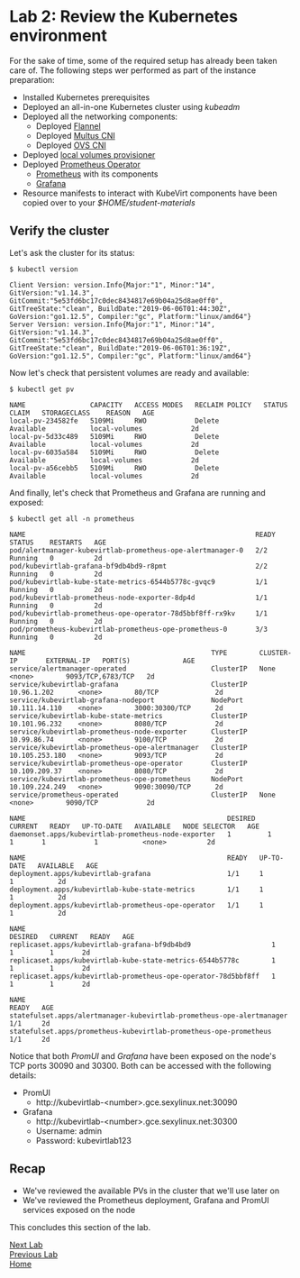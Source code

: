 # Lab 2: Review the Kubernetes environment

For the sake of time, some of the required setup has already been taken care of. The following steps wer performed as part of the instance preparation:

* Installed Kubernetes prerequisites
* Deployed an all-in-one Kubernetes cluster using *kubeadm*
* Deployed all the networking components:
  * Deployed [Flannel](https://coreos.com/flannel/docs/latest/)
  * Deployed [Multus CNI](https://01.org/kubernetes/building-blocks/multus-cni)
  * Deployed [OVS CNI](https://github.com/kubevirt/ovs-cni)
* Deployed [local volumes provisioner](https://github.com/kubernetes-sigs/sig-storage-local-static-provisioner)
* Deployed [Prometheus Operator](https://github.com/coreos/prometheus-operator)
  * [Prometheus](https://prometheus.io) with its components
  * [Grafana](https://grafana.com)
* Resource manifests to interact with KubeVirt components have been copied over to your *$HOME/student-materials*

## Verify the cluster

Let's ask the cluster for its status:

```console
$ kubectl version

Client Version: version.Info{Major:"1", Minor:"14", GitVersion:"v1.14.3", GitCommit:"5e53fd6bc17c0dec8434817e69b04a25d8ae0ff0", GitTreeState:"clean", BuildDate:"2019-06-06T01:44:30Z", GoVersion:"go1.12.5", Compiler:"gc", Platform:"linux/amd64"}
Server Version: version.Info{Major:"1", Minor:"14", GitVersion:"v1.14.3", GitCommit:"5e53fd6bc17c0dec8434817e69b04a25d8ae0ff0", GitTreeState:"clean", BuildDate:"2019-06-06T01:36:19Z", GoVersion:"go1.12.5", Compiler:"gc", Platform:"linux/amd64"}
```

Now let's check that persistent volumes are ready and available:

```console
$ kubectl get pv

NAME                CAPACITY   ACCESS MODES   RECLAIM POLICY   STATUS      CLAIM   STORAGECLASS    REASON   AGE
local-pv-234582fe   5109Mi     RWO            Delete           Available           local-volumes            2d
local-pv-5d33c489   5109Mi     RWO            Delete           Available           local-volumes            2d
local-pv-6035a584   5109Mi     RWO            Delete           Available           local-volumes            2d
local-pv-a56cebb5   5109Mi     RWO            Delete           Available           local-volumes            2d
```

And finally, let's check that Prometheus and Grafana are running and exposed:

```console
$ kubectl get all -n prometheus

NAME                                                         READY   STATUS    RESTARTS   AGE
pod/alertmanager-kubevirtlab-prometheus-ope-alertmanager-0   2/2     Running   0          2d
pod/kubevirtlab-grafana-bf9db4bd9-r8pmt                      2/2     Running   0          2d
pod/kubevirtlab-kube-state-metrics-6544b5778c-gvqc9          1/1     Running   0          2d
pod/kubevirtlab-prometheus-node-exporter-8dp4d               1/1     Running   0          2d
pod/kubevirtlab-prometheus-ope-operator-78d5bbf8ff-rx9kv     1/1     Running   0          2d
pod/prometheus-kubevirtlab-prometheus-ope-prometheus-0       3/3     Running   0          2d

NAME                                              TYPE        CLUSTER-IP       EXTERNAL-IP   PORT(S)             AGE
service/alertmanager-operated                     ClusterIP   None             <none>        9093/TCP,6783/TCP   2d
service/kubevirtlab-grafana                       ClusterIP   10.96.1.202      <none>        80/TCP              2d
service/kubevirtlab-grafana-nodeport              NodePort    10.111.14.110    <none>        3000:30300/TCP      2d
service/kubevirtlab-kube-state-metrics            ClusterIP   10.101.96.232    <none>        8080/TCP            2d
service/kubevirtlab-prometheus-node-exporter      ClusterIP   10.99.86.74      <none>        9100/TCP            2d
service/kubevirtlab-prometheus-ope-alertmanager   ClusterIP   10.105.253.180   <none>        9093/TCP            2d
service/kubevirtlab-prometheus-ope-operator       ClusterIP   10.109.209.37    <none>        8080/TCP            2d
service/kubevirtlab-prometheus-ope-prometheus     NodePort    10.109.224.249   <none>        9090:30090/TCP      2d
service/prometheus-operated                       ClusterIP   None             <none>        9090/TCP            2d

NAME                                                  DESIRED   CURRENT   READY   UP-TO-DATE   AVAILABLE   NODE SELECTOR   AGE
daemonset.apps/kubevirtlab-prometheus-node-exporter   1         1         1       1            1           <none>          2d

NAME                                                  READY   UP-TO-DATE   AVAILABLE   AGE
deployment.apps/kubevirtlab-grafana                   1/1     1            1           2d
deployment.apps/kubevirtlab-kube-state-metrics        1/1     1            1           2d
deployment.apps/kubevirtlab-prometheus-ope-operator   1/1     1            1           2d

NAME                                                             DESIRED   CURRENT   READY   AGE
replicaset.apps/kubevirtlab-grafana-bf9db4bd9                    1         1         1       2d
replicaset.apps/kubevirtlab-kube-state-metrics-6544b5778c        1         1         1       2d
replicaset.apps/kubevirtlab-prometheus-ope-operator-78d5bbf8ff   1         1         1       2d

NAME                                                                    READY   AGE
statefulset.apps/alertmanager-kubevirtlab-prometheus-ope-alertmanager   1/1     2d
statefulset.apps/prometheus-kubevirtlab-prometheus-ope-prometheus       1/1     2d
```

Notice that both *PromUI* and *Grafana* have been exposed on the node's TCP ports 30090 and 30300. Both can be accessed with the following details:

* PromUI
  * http://<span></span>kubevirtlab-\<number\>.gce.sexylinux.net:30090
* Grafana
  * http://<span></span>kubevirtlab-\<number\>.gce.sexylinux.net:30300
  * Username: admin
  * Password: kubevirtlab123

## Recap

* We've reviewed the available PVs in the cluster that we'll use later on
* We've reviewed the Prometheus deployment, Grafana and PromUI services exposed on the node

This concludes this section of the lab.

[Next Lab](../lab3/lab3.md)\
[Previous Lab](../lab1/lab1.md)\
[Home](../../README.md)
